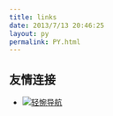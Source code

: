```yaml
---
title: links
date: 2013/7/13 20:46:25
layout: py
permalink: PY.html
---
```

<meting-js server="netease" type="song" id="1389152878"></meting-js>

## 友情连接
- [![轻惋导航](https://www.chainwon.com/static/logo.png)](https://www.chainwon.com/ "轻惋导航")